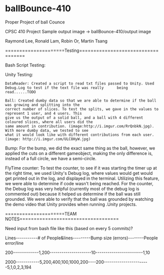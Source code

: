 ballBounce-410
==============

Proper Project of ball Counce

CPSC 410 Project
Sample output image -> ballBounce-410/output image

Raymond Lee, Ronald Lam, Robin Or, Martin Tsang

=====================Testing===================================

Bash Script Testing:



Unity Testing:

	DataReader: Created a script to read txt files passed to Unity. Used Debug.Log to test if the text file was really 		being read......TODO
	
	Ball: Created dumby data so that we are able to determine if the ball was growing and splitting into the 
	correct number of slices. To test the splits, we gave in the values to represent 1 user, and 4 users. This 
	give us the output of a solid ball, and a ball with 4 different coloured slices, where all users did the
	same amount in contribution. (image:http://i.imgur.com/RrQnbkN.jpg). With more dumby data, we tested to see 
	what it would look like with different contributions from each user. (image: http://i.imgur.com/ULC8HyW.jpg)
	
Bump: For the bump, we did the exact same thing as the ball, however, we applied the cuts on a different
	gameobject, making the only difference is, instead of a full circle, we have a semi-circle.
	
FlyTime counter: To test the counter, to see if it was starting the timer up at the right time, we used 
	Unity's Debug log, where values would get would get printed out in the log, and displayed in the terminal.
	Utilizing this feature, we were able to determine if code wasn't being reached. For the counter, the Debug 
	log was very helpful (currently most of the debug log is commented out) because it helped us determine 
	if the ball was still grounded. We were able to verify that the ball was grounded by watching the demo video
	that Unity provides when running .Unity projects. 



=====================TEAM NOTES===================================

Need input from bash file like this (based on every 5 commits)?

Lines-----------# of People&lines---------Bump size (errors)--------People error/line

200-------------1,200---------------------10------------------------1,10

2000------------5,200,400,100,1000,200----200-----------------------5,1,0,2,3,194
			
			
			
			

